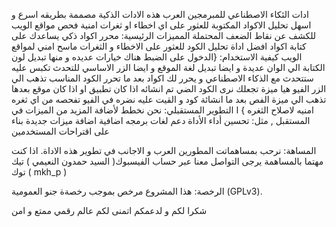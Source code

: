 ادات الئكاء الاصطناعي للمبرمجين العرب 
هذه الادات الذكية مصممة بطريقه اسرع و اسهل 
تحليل الاكواد المكتوبة للعثور على اي اخطاء او ثغرات امنية 
فحص مواقع الويب للكشف عن نقاط الضعف المحتملة 
المميزات الرئيسية:
محرر اكواد ذكي يساعدك على كتابة اكواد افضل 
اداة تحليل الكود للعثور على الاخطاء و الثغرات 
ماسح امني لمواقع الويب 
كيفية الاستخدام:
{الدخول على الضبط هناك خيارات عديده و منها تبديل لون الكتابة الي الوان عديدة و ايضا تبديل لغة الموقع و ايضا الزر الاساسي للتحدث تكبس عليه ستتحدث مع الذكاء الاصطناعي و يحرر لك اكواد بعد ما تحرر الكود المناسب تذهب الي الزر الفيو هيا ميزة تجعلك نرى الكود الضي تم انشائه اذا كان تطبيق او اذا كان موقع بعدها تذهب الي ميزة الفص بعد ما انشائة كود و القيت عليه نضره في الفيو تفحصه من اي ثغره امنيه لاصلاح الثغره }
ا
التطوير المستقبلي:
نحن نخطط لأضافة المزيد من الميزات في المستقبل , مثل: 
تحسين أداء الأداة
دعم لغات برمجه اضافية
اضافة ميزات جديدة بناء على اقتراحات المستخدمين

المساهة: 
نرحب بمساهماتت المطورين العرب و الاجانب في تطوير هذه الاداة. اذا كنت مهتما بالمساهمة يرجى التواصل معنا عبر حساب الفيسبوك( السيد حمدون النعيمي ) تيك توك ( mkh_p ) 

الرخصة:
هذا المشروع مرخص بموجب رخصةة جنو العمومية (GPLv3).



شكرا لكم و لدعمكم اتمنى لكم عالم رقمي ممتع و امن 
